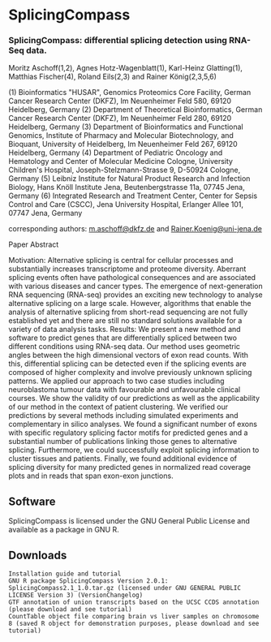 # SplicingCompass

### SplicingCompass: differential splicing detection using RNA-Seq data.

Moritz Aschoff(1,2), Agnes Hotz-Wagenblatt(1), Karl-Heinz Glatting(1), Matthias Fischer(4), Roland Eils(2,3) and Rainer König(2,3,5,6)

(1) Bioinformatics "HUSAR", Genomics Proteomics Core Facility, German Cancer Research Center (DKFZ), Im Neuenheimer Feld 580, 69120 Heidelberg, Germany
(2) Department of Theoretical Bioinformatics, German Cancer Research Center (DKFZ), Im Neuenheimer Feld 280, 69120 Heidelberg, Germany
(3) Department of Bioinformatics and Functional Genomics, Institute of Pharmacy and Molecular Biotechnology, and Bioquant, University of Heidelberg, Im Neuenheimer Feld 267, 69120 Heidelberg, Germany
(4) Department of Pediatric Oncology and Hematology and Center of Molecular Medicine Cologne, University Children's Hospital, Joseph-Stelzmann-Strasse 9, D-50924 Cologne, Germany
(5) Leibniz Institute for Natural Product Research and Infection Biology, Hans Knöll Institute Jena, Beutenbergstrasse 11a, 07745 Jena, Germany
(6) Integrated Research and Treatment Center, Center for Sepsis Control and Care (CSCC), Jena University Hospital, Erlanger Allee 101, 07747 Jena, Germany

corresponding authors: m.aschoff@dkfz.de and Rainer.Koenig@uni-jena.de

Paper Abstract


Motivation: Alternative splicing is central for cellular processes and substantially increases transcriptome and proteome diversity. Aberrant splicing events often have pathological consequences and are associated with various diseases and cancer types. The emergence of next-generation RNA sequencing (RNA-seq) provides an exciting new technology to analyse alternative splicing on a large scale. However, algorithms that enable the analysis of alternative splicing from short-read sequencing are not fully established yet and there are still no standard solutions available for a variety of data analysis tasks.
Results: We present a new method and software to predict genes that are differentially spliced between two different conditions using RNA-seq data. Our method uses geometric angles between the high dimensional vectors of exon read counts. With this, differential splicing can be detected even if the splicing events are composed of higher complexity and involve previously unknown splicing patterns. We applied our approach to two case studies including neuroblastoma tumour data with favourable and unfavourable clinical courses. We show the validity of our predictions as well as the applicability of our method in the context of patient clustering. We verified our predictions by several methods including simulated experiments and complementary in silico analyses. We found a significant number of exons with specific regulatory splicing factor motifs for predicted genes and a substantial number of publications linking those genes to alternative splicing. Furthermore, we could successfully exploit splicing information to cluster tissues and patients. Finally, we found additional evidence of splicing diversity for many predicted genes in normalized read coverage plots and in reads that span exon-exon junctions.

## Software

SplicingCompass is licensed under the GNU General Public License and available as a package in GNU R.

## Downloads

    Installation guide and tutorial
    GNU R package SplicingCompass Version 2.0.1: SplicingCompass2.1_1.0.tar.gz (licensed under GNU GENERAL PUBLIC LICENSE Version 3) (VersionChangelog)
    GTF annotation of union transcripts based on the UCSC CCDS annotation (please download and see tutorial)
    CountTable object file comparing brain vs liver samples on chromosome 8 (saved R object for demonstration purposes, please download and see tutorial)
